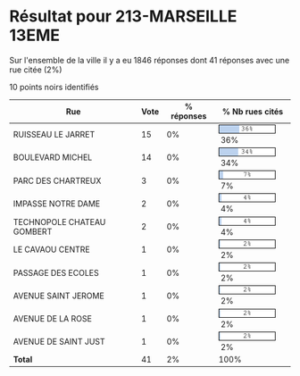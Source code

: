 # Résultat pour 213-MARSEILLE 13EME

Sur l'ensemble de la ville il y a eu 1846 réponses dont 41 réponses avec une rue citée (2%)

10 points noirs identifiés

| Rue | Vote | % réponses | % Nb rues cités|
|-----|------|------------|----------------|
| RUISSEAU LE JARRET | 15 | 0% | <img src="../../img/bar_36.gif" />&nbsp;36%|
| BOULEVARD MICHEL | 14 | 0% | <img src="../../img/bar_34.gif" />&nbsp;34%|
| PARC DES CHARTREUX | 3 | 0% | <img src="../../img/bar_7.gif" />&nbsp;7%|
| IMPASSE NOTRE DAME | 2 | 0% | <img src="../../img/bar_4.gif" />&nbsp;4%|
| TECHNOPOLE CHATEAU GOMBERT | 2 | 0% | <img src="../../img/bar_4.gif" />&nbsp;4%|
| LE CAVAOU CENTRE | 1 | 0% | <img src="../../img/bar_2.gif" />&nbsp;2%|
| PASSAGE DES ECOLES | 1 | 0% | <img src="../../img/bar_2.gif" />&nbsp;2%|
| AVENUE SAINT JEROME | 1 | 0% | <img src="../../img/bar_2.gif" />&nbsp;2%|
| AVENUE DE LA ROSE | 1 | 0% | <img src="../../img/bar_2.gif" />&nbsp;2%|
| AVENUE DE SAINT JUST | 1 | 0% | <img src="../../img/bar_2.gif" />&nbsp;2%|
| **Total** | 41 | 2% | 100%|
